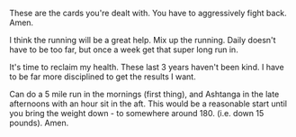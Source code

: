 These are the cards you're dealt with. You have to aggressively fight back. Amen.

I think the running will be a great help. Mix up the running. Daily doesn't have to be too far, but once a week get that super long run in.

It's time to reclaim my health. These last 3 years haven't been kind. I have to be far more disciplined to get the results I want.

Can do a 5 mile run in the mornings (first thing), and Ashtanga in the late afternoons with an hour sit in the aft. This would be a reasonable start until you bring the weight down - to somewhere around 180. (i.e. down 15 pounds). Amen.